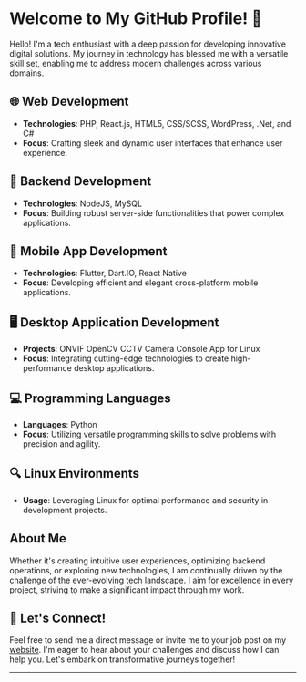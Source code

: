 # Welcome to My GitHub Profile! 👋

Hello! I'm a tech enthusiast with a deep passion for developing innovative digital solutions. My journey in technology has blessed me with a versatile skill set, enabling me to address modern challenges across various domains.

## 🌐 Web Development
- **Technologies**: PHP, React.js, HTML5, CSS/SCSS, WordPress, .Net, and C#
- **Focus**: Crafting sleek and dynamic user interfaces that enhance user experience.

## 🔧 Backend Development
- **Technologies**: NodeJS, MySQL
- **Focus**: Building robust server-side functionalities that power complex applications.

## 📱 Mobile App Development
- **Technologies**: Flutter, Dart.IO, React Native
- **Focus**: Developing efficient and elegant cross-platform mobile applications.

## 🖥️ Desktop Application Development
- **Projects**: ONVIF OpenCV CCTV Camera Console App for Linux
- **Focus**: Integrating cutting-edge technologies to create high-performance desktop applications.

## 💻 Programming Languages
- **Languages**: Python
- **Focus**: Utilizing versatile programming skills to solve problems with precision and agility.

## 🔍 Linux Environments
- **Usage**: Leveraging Linux for optimal performance and security in development projects.

## About Me
Whether it's creating intuitive user experiences, optimizing backend operations, or exploring new technologies, I am continually driven by the challenge of the ever-evolving tech landscape. I aim for excellence in every project, striving to make a significant impact through my work.

## 🤝 Let's Connect!
Feel free to send me a direct message or invite me to your job post on my [website](https://www.francelee.co). I'm eager to hear about your challenges and discuss how I can help you. Let's embark on transformative journeys together!

---
